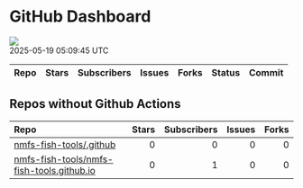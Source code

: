GitHub Dashboard
================

![](https://github.com/nmfs-fish-tools/status/workflows/Render%20Status/badge.svg)  
2025-05-19 05:09:45 UTC

| Repo | Stars | Subscribers | Issues | Forks | Status | Commit |
|:-----|------:|------------:|-------:|------:|:-------|:-------|

## Repos without Github Actions

| Repo                                                                                                      | Stars | Subscribers | Issues | Forks |
|:----------------------------------------------------------------------------------------------------------|------:|------------:|-------:|------:|
| [nmfs-fish-tools/.github](https://github.com/nmfs-fish-tools/.github)                                     |     0 |           0 |      0 |     0 |
| [nmfs-fish-tools/nmfs-fish-tools.github.io](https://github.com/nmfs-fish-tools/nmfs-fish-tools.github.io) |     0 |           1 |      0 |     0 |
